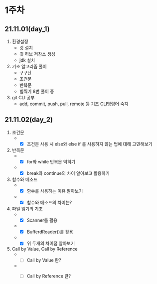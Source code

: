 # 1주차
## 21.11.01(day_1)
  1. 환경설정
      - 깃 설치
      - 깃 허브 저장소 생성
      - jdk 설치
  2. 기초 알고리즘 풀이
      - 구구단
      - 조건문
      - 반복문
      - 별찍기 8번 풀이 중
  3. git CLI 공부
      - add, commit, push, pull, remote 등 기초 CLI명령어 숙지

## 21.11.02(day_2)
  1. 조건문
      - -[X] 조건문 사용 시 else와 else if 를 사용하지 않는 법에 대해 고민해보기
  2. 반목문
      - -[X] for와 while 반복문 익히기
      - -[X] break와 continue의 차이 알아보고 활용하기
  3. 함수와 메소드
      - -[X] 함수를 사용하는 이유 알아보기
      - -[X] 함수와 메소드의 차이는?
  4. 파일 읽기의 기초
      - -[X] Scanner를 활용
      - -[X] BufferdReader()를 활용
      - -[X] 위 두개의 차이점 알아보기
  5. Call by Value, Call by Reference
      - -[ ] Call by Value 란?
      - -[ ] Call by Reference 란?
        
